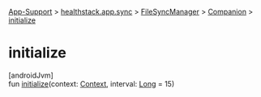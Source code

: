 
[App-Support](../../../../index.html) > [healthstack.app.sync](../../index.html) > [FileSyncManager](../index.html) > [Companion](index.html) > [initialize](initialize.html)



# initialize



[androidJvm]\
fun [initialize](initialize.html)(context: [Context](https://developer.android.com/reference/kotlin/android/content/Context.html), interval: [Long](https://kotlinlang.org/api/latest/jvm/stdlib/kotlin/-long/index.html) = 15)




